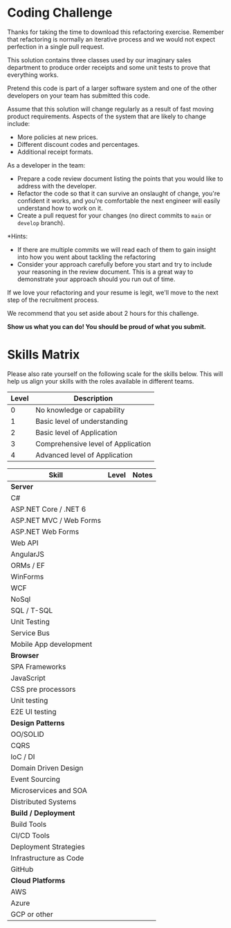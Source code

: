 # Coding Challenge

Thanks for taking the time to download this refactoring exercise. Remember that refactoring is normally an iterative process and we would not expect perfection in a single pull request.

This solution contains three classes used by our imaginary sales department to produce order receipts and some unit tests to prove that everything works.

Pretend this code is part of a larger software system and one of the other developers on your team has submitted this code. 

Assume that this solution will change regularly as a result of fast moving product requirements. Aspects of the system that are likely to change include: 

 - More policies at new prices.
 - Different discount codes and percentages.
 - Additional receipt formats.

As a developer in the team:

- Prepare a code review document listing the points that you would like to address with the developer.
- Refactor the code so that it can survive an onslaught of change, you're confident it works, and you're comfortable the next engineer will easily understand how to work on it.
- Create a pull request for your changes (no direct commits to `main` or `develop` branch).

*Hints: 
- If there are multiple commits we will read each of them to gain insight into how you went about tackling the refactoring
- Consider your approach carefully before you start and try to include your reasoning in the review document. This is a great way to demonstrate your approach should you run out of time. 


If we love your refactoring and your resume is legit, we'll move to the next step of the recruitment process.

We recommend that you set aside about 2 hours for this challenge. 

**Show us what you can do! You should be proud of what you submit.**



# Skills Matrix

Please also rate yourself on the following scale for the skills below. This will help us align your skills with the roles available in different teams.


|Level |Description |
|--|--|
|0 |No knowledge or capability |
|1 |Basic level of understanding |
|2 |Basic level of Application |
|3 |Comprehensive level of Application |
|4 |Advanced level of Application |


|Skill |Level| Notes|
|--|--|--|
|**Server**||
|C# ||
|ASP.NET Core / .NET 6 ||
|ASP.NET MVC / Web Forms||
|ASP.NET Web Forms ||
|Web API ||
|AngularJS ||
|ORMs / EF ||
|WinForms ||
|WCF ||
|NoSql ||
|SQL / T-SQL ||
|Unit Testing ||
|Service Bus ||
|Mobile App development ||
|**Browser** ||
|SPA Frameworks ||
|JavaScript ||
|CSS pre processors ||
|Unit testing ||
|E2E UI testing ||
|**Design Patterns** ||
|OO/SOLID ||
|CQRS ||
|IoC / DI ||
|Domain Driven Design ||
|Event Sourcing ||
|Microservices and SOA ||
|Distributed Systems ||
|**Build / Deployment**
|Build Tools ||
|CI/CD Tools ||
|Deployment Strategies ||
|Infrastructure as Code ||
|GitHub ||
|**Cloud Platforms** ||
|AWS ||
|Azure ||
|GCP or other ||
